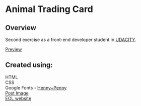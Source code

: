 <!--rrcnlas 
	 README.md
-->

# **Animal Trading Card**  

## Overview  

   Second exercise as a front-end developer student in [UDACITY](https://www.udacity.com).    
  
  [Preview](https://rrcanlas.github.io/AnimAL-trAding-cArd/) 
	
## Created using:  

   HTML  
   CSS  
   Google Fonts - [Henny+Penny](https://fonts.googleapis.com/css?family=Henny+Penny&effect=shadow-multiple)  
   [Post Image](https://postimg.cc/gallery/y9xcinu8/)     
   [EOL website](http://eol.org/pages/1179513/overview)    
